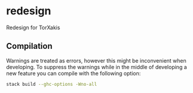 # redesign
Redesign for TorXakis

## Compilation

Warnings are treated as errors, however this might be inconvenient when
developing. To suppress the warnings while in the middle of developing a new
feature you can compile with the following option:

```sh
stack build --ghc-options -Wno-all
```

